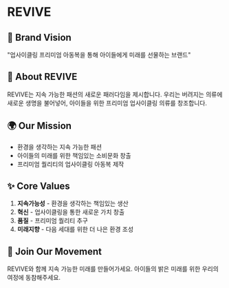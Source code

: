 # REVIVE

## 🌱 Brand Vision
"업사이클링 프리미엄 아동복을 통해 아이들에게 미래를 선물하는 브랜드"

## 💫 About REVIVE
REVIVE는 지속 가능한 패션의 새로운 패러다임을 제시합니다. 우리는 버려지는 의류에 새로운 생명을 불어넣어, 
아이들을 위한 프리미엄 업사이클링 의류를 창조합니다.

## 🌍 Our Mission
- 환경을 생각하는 지속 가능한 패션
- 아이들의 미래를 위한 책임있는 소비문화 창출
- 프리미엄 퀄리티의 업사이클링 아동복 제작

## ✨ Core Values
1. **지속가능성** - 환경을 생각하는 책임있는 생산
2. **혁신** - 업사이클링을 통한 새로운 가치 창출
3. **품질** - 프리미엄 퀄리티 추구
4. **미래지향** - 다음 세대를 위한 더 나은 환경 조성

## 🤝 Join Our Movement
REVIVE와 함께 지속 가능한 미래를 만들어가세요.
아이들의 밝은 미래를 위한 우리의 여정에 동참해주세요.